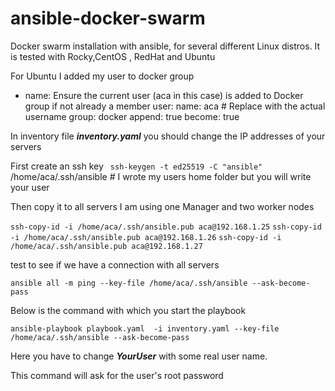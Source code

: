 # ansible-docker-swarm
Docker swarm installation with ansible, for several different Linux distros.
It is tested with Rocky,CentOS , RedHat and Ubuntu

For Ubuntu I added my user to docker group

- name: Ensure the current user (aca in this case) is added to Docker group if not already a member
  user:
    name: aca  # Replace with the actual username 
    group: docker
    append: true
  become: true



In inventory  file ***inventory.yaml*** you should change the IP addresses of your servers

First create an ssh key  ``` ssh-keygen -t ed25519 -C "ansible"``` /home/aca/.ssh/ansible  # I wrote my users home folder but you will write your user

Then copy it to all servers
I am using one Manager and two worker nodes

```ssh-copy-id -i /home/aca/.ssh/ansible.pub aca@192.168.1.25``` 
```ssh-copy-id -i /home/aca/.ssh/ansible.pub aca@192.168.1.26``` 
```ssh-copy-id -i /home/aca/.ssh/ansible.pub aca@192.168.1.27``` 

 test to see if we have a connection with all servers
 
  ```ansible all -m ping --key-file /home/aca/.ssh/ansible --ask-become-pass```

  Below is the command with which you start the playbook
 
 ```ansible-playbook playbook.yaml  -i inventory.yaml --key-file /home/aca/.ssh/ansible --ask-become-pass```
 
 Here you have to change ***YourUser*** with some real user name.

 This command will ask for the user's root password
